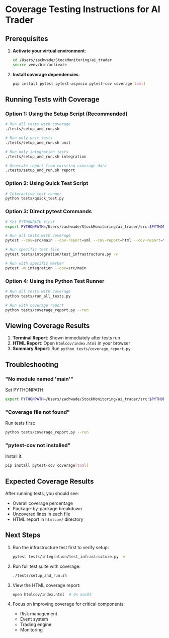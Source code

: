 # Coverage Testing Instructions for AI Trader

## Prerequisites

1. **Activate your virtual environment**:

   ```bash
   cd /Users/zachwade/StockMonitoring/ai_trader
   source venv/bin/activate
   ```

2. **Install coverage dependencies**:

   ```bash
   pip install pytest pytest-asyncio pytest-cov coverage[toml]
   ```

## Running Tests with Coverage

### Option 1: Using the Setup Script (Recommended)

```bash
# Run all tests with coverage
./tests/setup_and_run.sh

# Run only unit tests
./tests/setup_and_run.sh unit

# Run only integration tests
./tests/setup_and_run.sh integration

# Generate report from existing coverage data
./tests/setup_and_run.sh report
```

### Option 2: Using Quick Test Script

```bash
# Interactive test runner
python tests/quick_test.py
```

### Option 3: Direct pytest Commands

```bash
# Set PYTHONPATH first
export PYTHONPATH=/Users/zachwade/StockMonitoring/ai_trader/src:$PYTHONPATH

# Run all tests with coverage
pytest --cov=src/main --cov-report=xml --cov-report=html --cov-report=term

# Run specific test file
pytest tests/integration/test_infrastructure.py -v

# Run with specific marker
pytest -m integration --cov=src/main
```

### Option 4: Using the Python Test Runner

```bash
# Run all tests with coverage
python tests/run_all_tests.py

# Run with coverage report
python tests/coverage_report.py --run
```

## Viewing Coverage Results

1. **Terminal Report**: Shown immediately after tests run
2. **HTML Report**: Open `htmlcov/index.html` in your browser
3. **Summary Report**: Run `python tests/coverage_report.py`

## Troubleshooting

### "No module named 'main'"

Set PYTHONPATH:

```bash
export PYTHONPATH=/Users/zachwade/StockMonitoring/ai_trader/src:$PYTHONPATH
```

### "Coverage file not found"

Run tests first:

```bash
python tests/coverage_report.py --run
```

### "pytest-cov not installed"

Install it:

```bash
pip install pytest-cov coverage[toml]
```

## Expected Coverage Results

After running tests, you should see:

- Overall coverage percentage
- Package-by-package breakdown
- Uncovered lines in each file
- HTML report in `htmlcov/` directory

## Next Steps

1. Run the infrastructure test first to verify setup:

   ```bash
   pytest tests/integration/test_infrastructure.py -v
   ```

2. Run full test suite with coverage:

   ```bash
   ./tests/setup_and_run.sh
   ```

3. View the HTML coverage report:

   ```bash
   open htmlcov/index.html  # On macOS
   ```

4. Focus on improving coverage for critical components:
   - Risk management
   - Event system
   - Trading engine
   - Monitoring
